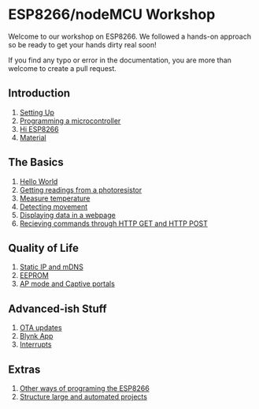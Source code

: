 # ESP8266/nodeMCU Workshop
Welcome to our workshop on ESP8266. We followed a hands-on approach so be ready to get your hands dirty real soon!

If you find any typo or error in the documentation, you are more than welcome to create a pull request.

## Introduction
 1. [Setting Up](./content/setup.md)
 3. [Programming a microcontroller](./content/microcontroller.md)
 4. [Hi ESP8266](./content/hiesp.md)
 5. [Material](./content/Material.md)

## The Basics
 1. [Hello World](./content/helloworld.md)
 2. [Getting readings from a photoresistor](./content/ex1.md)
 3. [Measure temperature](./content/temperature.md)
 4. [Detecting movement](./content/movement.md)
 5. [Displaying data in a webpage](./content/ex2.md)
 6. [Recieving commands through HTTP GET and HTTP POST](./content/ex3.md)

## Quality of Life
 1. [Static IP and mDNS](./content/ex4.md)
 2. [EEPROM](./content/ex5.md)
 3. [AP mode and Captive portals](./content/ex6.md)

## Advanced-ish Stuff
 1. [OTA updates](./content/ex7.md)
 2. [Blynk App](./content/ex8.md)
 3. [Interrupts](./content/interrupts.md)

## Extras
 1. [Other ways of programing the ESP8266](./content/ex9.md)
 2. [Structure large and automated projects](./content/statemachines.md)
